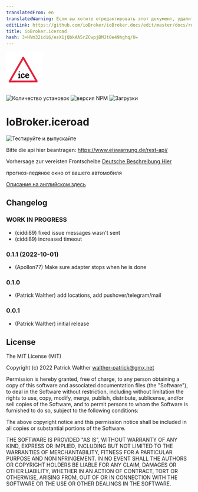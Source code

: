 ```yaml
---
translatedFrom: en
translatedWarning: Если вы хотите отредактировать этот документ, удалите поле «translationFrom», в противном случае этот документ будет снова автоматически переведен
editLink: https://github.com/ioBroker/ioBroker.docs/edit/master/docs/ru/adapterref/iobroker.iceroad/README.md
title: ioBroker.iceroad
hash: 3+HVm32idi6/esX1jQbkAA5rZCwpjBMJt0e49hghq/U=
---
```

![Логотип](../../../en/adapterref/iobroker.iceroad/docs/de/img/iceroad.png)

![Количество установок](http://iobroker.live/badges/iceroad-stable.svg)
![версия NPM](http://img.shields.io/npm/v/iobroker.iceroad.svg)
![Загрузки](https://img.shields.io/npm/dm/iobroker.iceroad.svg)

# IoBroker.iceroad
![Тестируйте и выпускайте](https://github.com/iobroker-community-adapters/iobroker.iceroad/workflows/Test%20and%20Release/badge.svg)

Bitte die api hier beantragen: https://www.eiswarnung.de/rest-api/

Vorhersage zur vereisten Frontscheibe [Deutsche Beschreibung Hier](docs/de/iceroad.md)

прогноз-ледяное окно от вашего автомобиля

[Описание на английском здесь](docs/en/iceroad.md)

## Changelog

### **WORK IN PROGRESS**

-   (ciddi89) fixed issue messages wasn't sent
-   (ciddi89) increased timeout

### 0.1.1 (2022-10-01)

-   (Apollon77) Make sure adapter stops when he is done

### 0.1.0

-   (Patrick Walther) add locations, add pushover/telegram/mail

### 0.0.1

-   (Patrick Walther) initial release

## License

The MIT License (MIT)

Copyright (c) 2022 Patrick Walther walther-patrick@gmx.net

Permission is hereby granted, free of charge, to any person obtaining a copy
of this software and associated documentation files (the "Software"), to deal
in the Software without restriction, including without limitation the rights
to use, copy, modify, merge, publish, distribute, sublicense, and/or sell
copies of the Software, and to permit persons to whom the Software is
furnished to do so, subject to the following conditions:

The above copyright notice and this permission notice shall be included in
all copies or substantial portions of the Software.

THE SOFTWARE IS PROVIDED "AS IS", WITHOUT WARRANTY OF ANY KIND, EXPRESS OR
IMPLIED, INCLUDING BUT NOT LIMITED TO THE WARRANTIES OF MERCHANTABILITY,
FITNESS FOR A PARTICULAR PURPOSE AND NONINFRINGEMENT. IN NO EVENT SHALL THE
AUTHORS OR COPYRIGHT HOLDERS BE LIABLE FOR ANY CLAIM, DAMAGES OR OTHER
LIABILITY, WHETHER IN AN ACTION OF CONTRACT, TORT OR OTHERWISE, ARISING FROM,
OUT OF OR IN CONNECTION WITH THE SOFTWARE OR THE USE OR OTHER DEALINGS IN
THE SOFTWARE.